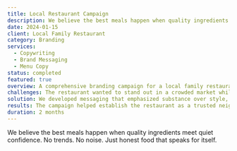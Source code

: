 ```yaml
---
title: Local Restaurant Campaign
description: We believe the best meals happen when quality ingredients meet quiet confidence. No trends. No noise. Just honest food that speaks for itself.
date: 2024-01-15
client: Local Family Restaurant
category: Branding
services:
  - Copywriting
  - Brand Messaging
  - Menu Copy
status: completed
featured: true
overview: A comprehensive branding campaign for a local family restaurant that needed to communicate their values of quality and authenticity without falling into trendy marketing speak.
challenges: The restaurant wanted to stand out in a crowded market while staying true to their family values and commitment to quality ingredients.
solution: We developed messaging that emphasized substance over style, focusing on the genuine care that goes into every dish and the restaurant's role in the community.
results: The campaign helped establish the restaurant as a trusted neighborhood gathering place, with increased customer loyalty and word-of-mouth referrals.
duration: 2 months
---
```


We believe the best meals happen when quality ingredients meet quiet confidence. No trends. No noise. Just honest food that speaks for itself.
